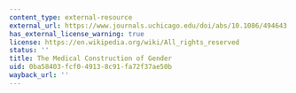 ```yaml
---
content_type: external-resource
external_url: https://www.journals.uchicago.edu/doi/abs/10.1086/494643
has_external_license_warning: true
license: https://en.wikipedia.org/wiki/All_rights_reserved
status: ''
title: The Medical Construction of Gender
uid: 0ba58403-fcf0-4913-8c91-fa72f37ae50b
wayback_url: ''
---
```

